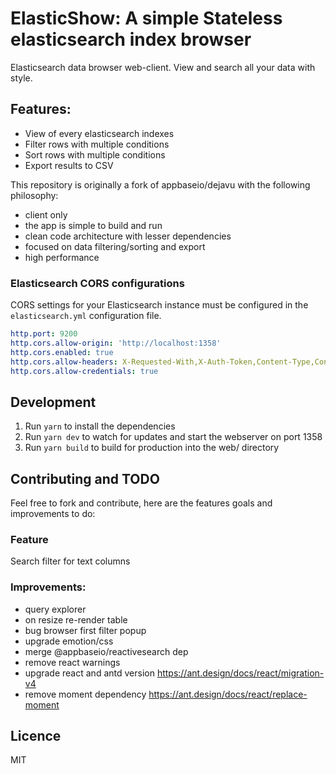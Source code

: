 # ElasticShow: A simple Stateless elasticsearch index browser
Elasticsearch data browser web-client. View and search all your data with style.

## Features:
- View of every elasticsearch indexes
- Filter rows with multiple conditions
- Sort rows with multiple conditions
- Export results to CSV

This repository is originally a fork of appbaseio/dejavu with the following philosophy:
- client only
- the app is simple to build and run
- clean code architecture with lesser dependencies
- focused on data filtering/sorting and export
- high performance


### Elasticsearch CORS configurations
CORS settings for your Elasticsearch instance must be configured in the `elasticsearch.yml` configuration file.
```yaml
http.port: 9200
http.cors.allow-origin: 'http://localhost:1358'
http.cors.enabled: true
http.cors.allow-headers: X-Requested-With,X-Auth-Token,Content-Type,Content-Length,Authorization
http.cors.allow-credentials: true
```

## Development
1. Run `yarn` to install the dependencies
2. Run `yarn dev` to watch for updates and start the webserver on port 1358
2. Run `yarn build` to build for production into the web/ directory


## Contributing and TODO
Feel free to fork and contribute, here are the features goals and improvements to do:

### Feature
Search filter for text columns


### Improvements:
- query explorer
- on resize re-render table
- bug browser first filter popup
- upgrade emotion/css
- merge @appbaseio/reactivesearch dep
- remove react warnings
- upgrade react and antd version https://ant.design/docs/react/migration-v4
- remove moment dependency https://ant.design/docs/react/replace-moment

## Licence
MIT